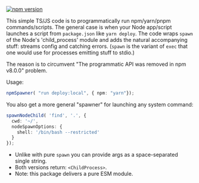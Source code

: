 [![npm version](https://badge.fury.io/js/npm-spawner.svg)](https://badge.fury.io/js/npm-spawner)

This simple TS/JS code is to programmatically run npm/yarn/pnpm commands/scripts. The general case is when your Node app/script launches a script from ``package.json`` like ``yarn deploy``. The code wraps ``spawn`` of the Node's 'child_process' module and adds the natural accompanying stuff: streams config and catching errors. (``spawn`` is the variant of ``exec`` that one would use for processes emitting stuff to stdio.)

The reason is to circumvent "The programmatic API was removed in npm v8.0.0" problem.

Usage:
```typescript
npmSpawner( "run deploy:local", { npm: "yarn"});
```

You also get a more general "spawner" for launching any system command:
```typescript
spawnNodeChild( 'find', '.', { 
  cwd: '~/',
  nodeSpawnOptions: {
    shell: '/bin/bash --restricted'
  }
});
```

* Unlike with pure ``spawn`` you can provide args as a space-separated single string.
* Both versions return: ``<ChildProcess>``.
* Note: this package delivers a pure ESM module.
